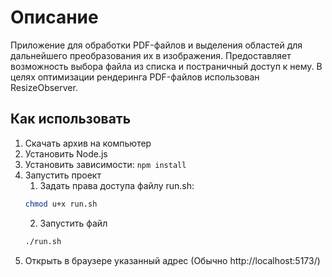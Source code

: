 # Описание

Приложение для обработки PDF-файлов и выделения областей для дальнейшего преобразования их в изображения. 
Предоставляет возможность выбора файла из списка и постраничный доступ к нему. 
В целях оптимизации рендеринга PDF-файлов использован ResizeObserver.

## Как использовать
1. Скачать архив на компьютер
2. Установить Node.js
3. Установить зависимости: ```npm install```
4. Запустить проект
    1. Задать права доступа файлу run.sh:
    ```zsh
    chmod u+x run.sh
    ```
    2. Запустить файл
    ```zsh
    ./run.sh
    ```
5. Открыть в браузере указанный адрес \(Обычно http://localhost:5173/\)

